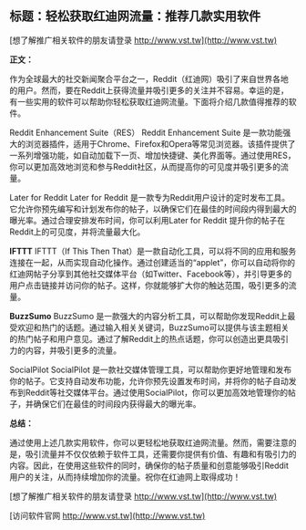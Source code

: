 ## **标题：轻松获取红迪网流量：推荐几款实用软件**

[想了解推广相关软件的朋友请登录 http://www.vst.tw](http://www.vst.tw)

**正文：**

作为全球最大的社交新闻聚合平台之一，Reddit（红迪网）吸引了来自世界各地的用户。然而，要在Reddit上获得流量并吸引更多的关注并不容易。幸运的是，有一些实用的软件可以帮助你轻松获取红迪网流量。下面将介绍几款值得推荐的软件。

Reddit Enhancement Suite（RES）
Reddit Enhancement Suite 是一款功能强大的浏览器插件，适用于Chrome、Firefox和Opera等常见浏览器。该插件提供了一系列增强功能，如自动加载下一页、增加快捷键、美化界面等。通过使用RES，你可以更加高效地浏览和参与Reddit社区，从而提高你的可见度并吸引更多的流量。

Later for Reddit
Later for Reddit 是一款专为Reddit用户设计的定时发布工具。它允许你预先编写和计划发布你的帖子，以确保它们在最佳的时间段内得到最大的曝光率。通过合理安排发布时间，你可以利用Later for Reddit 提升你的帖子在Reddit上的可见度，并将流量最大化。

**IFTTT**
IFTTT（If This Then That）是一款自动化工具，可以将不同的应用和服务连接在一起，从而实现自动化操作。通过创建适当的“applet”，你可以自动将你的红迪网帖子分享到其他社交媒体平台（如Twitter、Facebook等），并引导更多的用户点击链接并访问你的帖子。这样，你就能够扩大你的触达范围，吸引更多的流量。

**BuzzSumo**
BuzzSumo 是一款强大的内容分析工具，可以帮助你发现Reddit上最受欢迎和热门的话题。通过输入相关关键词，BuzzSumo可以提供与该主题相关的热门帖子和用户意见。通过了解Reddit上的热点话题，你可以创造出更具吸引力的内容，并吸引更多的流量。

SocialPilot
SocialPilot 是一款社交媒体管理工具，可以帮助你更好地管理和发布你的帖子。它支持自动发布功能，允许你预先设置发布时间，并将你的帖子自动发布到Reddit等社交媒体平台。通过使用SocialPilot，你可以更加高效地管理你的帖子，并确保它们在最佳的时间段内获得最大的曝光率。

**总结：**

通过使用上述几款实用软件，你可以更轻松地获取红迪网流量。然而，需要注意的是，吸引流量并不仅仅依赖于软件工具，还需要你提供有价值、有趣和有吸引力的内容。因此，在使用这些软件的同时，确保你的帖子质量和创意能够吸引Reddit用户的关注，从而持续增加你的流量。祝你在红迪网上取得成功！

[想了解推广相关软件的朋友请登录 http://www.vst.tw](http://www.vst.tw)


[访问软件官网 http://www.vst.tw](http://www.vst.tw)

